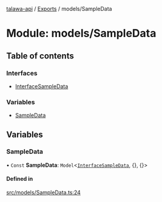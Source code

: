 [talawa-api](../README.md) / [Exports](../modules.md) / models/SampleData

# Module: models/SampleData

## Table of contents

### Interfaces

- [InterfaceSampleData](../interfaces/models_SampleData.InterfaceSampleData.md)

### Variables

- [SampleData](models_SampleData.md#sampledata)

## Variables

### SampleData

• `Const` **SampleData**: `Model`\<[`InterfaceSampleData`](../interfaces/models_SampleData.InterfaceSampleData.md), {}, {}\>

#### Defined in

[src/models/SampleData.ts:24](https://github.com/PalisadoesFoundation/talawa-api/blob/fe9d65c/src/models/SampleData.ts#L24)
